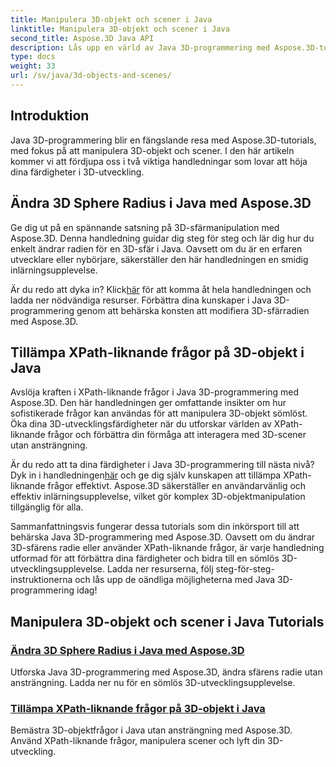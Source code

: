 ```yaml
---
title: Manipulera 3D-objekt och scener i Java
linktitle: Manipulera 3D-objekt och scener i Java
second_title: Aspose.3D Java API
description: Lås upp en värld av Java 3D-programmering med Aspose.3D-tutorials. Lär dig att ändra sfärens radie och tillämpa XPath-liknande frågor utan ansträngning för sömlös 3D-utveckling.
type: docs
weight: 33
url: /sv/java/3d-objects-and-scenes/
---
```

## Introduktion

Java 3D-programmering blir en fängslande resa med Aspose.3D-tutorials, med fokus på att manipulera 3D-objekt och scener. I den här artikeln kommer vi att fördjupa oss i två viktiga handledningar som lovar att höja dina färdigheter i 3D-utveckling.

## Ändra 3D Sphere Radius i Java med Aspose.3D
Ge dig ut på en spännande satsning på 3D-sfärmanipulation med Aspose.3D. Denna handledning guidar dig steg för steg och lär dig hur du enkelt ändrar radien för en 3D-sfär i Java. Oavsett om du är en erfaren utvecklare eller nybörjare, säkerställer den här handledningen en smidig inlärningsupplevelse.

 Är du redo att dyka in? Klick[här](./modify-sphere-radius/) för att komma åt hela handledningen och ladda ner nödvändiga resurser. Förbättra dina kunskaper i Java 3D-programmering genom att behärska konsten att modifiera 3D-sfärradien med Aspose.3D.

## Tillämpa XPath-liknande frågor på 3D-objekt i Java
Avslöja kraften i XPath-liknande frågor i Java 3D-programmering med Aspose.3D. Den här handledningen ger omfattande insikter om hur sofistikerade frågor kan användas för att manipulera 3D-objekt sömlöst. Öka dina 3D-utvecklingsfärdigheter när du utforskar världen av XPath-liknande frågor och förbättra din förmåga att interagera med 3D-scener utan ansträngning.

 Är du redo att ta dina färdigheter i Java 3D-programmering till nästa nivå? Dyk in i handledningen[här](./xpath-like-object-queries/) och ge dig själv kunskapen att tillämpa XPath-liknande frågor effektivt. Aspose.3D säkerställer en användarvänlig och effektiv inlärningsupplevelse, vilket gör komplex 3D-objektmanipulation tillgänglig för alla.

Sammanfattningsvis fungerar dessa tutorials som din inkörsport till att behärska Java 3D-programmering med Aspose.3D. Oavsett om du ändrar 3D-sfärens radie eller använder XPath-liknande frågor, är varje handledning utformad för att förbättra dina färdigheter och bidra till en sömlös 3D-utvecklingsupplevelse. Ladda ner resurserna, följ steg-för-steg-instruktionerna och lås upp de oändliga möjligheterna med Java 3D-programmering idag!
## Manipulera 3D-objekt och scener i Java Tutorials
### [Ändra 3D Sphere Radius i Java med Aspose.3D](./modify-sphere-radius/)
Utforska Java 3D-programmering med Aspose.3D, ändra sfärens radie utan ansträngning. Ladda ner nu för en sömlös 3D-utvecklingsupplevelse.
### [Tillämpa XPath-liknande frågor på 3D-objekt i Java](./xpath-like-object-queries/)
Bemästra 3D-objektfrågor i Java utan ansträngning med Aspose.3D. Använd XPath-liknande frågor, manipulera scener och lyft din 3D-utveckling.